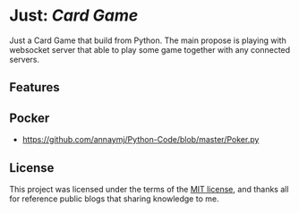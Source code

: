 # Just: _Card Game_

Just a Card Game that build from Python. The main propose is playing with
websocket server that able to play some game together with any connected servers.

## Features

## Pocker

* https://github.com/annaymj/Python-Code/blob/master/Poker.py

## License

This project was licensed under the terms of the [MIT license](LICENSE), and thanks
all for reference public blogs that sharing knowledge to me.
